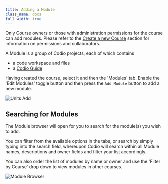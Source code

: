 ```yaml
---
title: Adding a Module
class_name: docs
full_width: true
---
```



Only Course owners or those with administration permissions for the course can add modules. Please refer to the [Create a new Course](/docs/dashboard/courses/course-create/) section for information on permissions and collaborators.

A Module is a group of Codio projects, each of which contains

- a code workspace and files
- a [Codio Guide](/docs/dashboard/modules/guides)

Having created the course, select it and then the 'Modules' tab. Enable the 'Edit Modules' toggle button and then press the `Add Module` button to add a new module.

![Units Add](/img/docs/module_add.png)

## Searching for Modules
The Module browser will open for you to search for the module(s) you wish to add. 

You can filter from the available options in the tabs, or search by simply typing into the search field, whereupon Codio will search within all Module names, descriptions and owner fields and filter your list accordingly.

You can also order the list of modules by name or owner and use the 'Filter by Course' drop down to view modules in other courses.

![Module Browser](/img/docs/module_browser.png)

